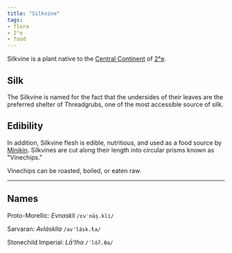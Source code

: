 ```yaml
---
title: "Silkvine"
tags:
- flora
- 2°e
- food
---
```

Silkvine is a plant native to the [Central Continent](locations/2nd-realm/central-continent/central-continent.md) of [2°e](locations/2nd-realm/2nd-realm.md).

## Silk
The Silkvine is named for the fact that the undersides of their leaves are the preferred shelter of Threadgrubs, one of the most accessible source of silk.

## Edibility
In addition, Silkvine flesh is edible, nutritious, and used as a food source by [Minikin](fauna/2nd%20realm/mammalia/minikin/minikin.md). Silkvines are cut along their length into circular prisms known as "Vinechips."

Vinechips can be roasted, boiled, or eaten raw.

---
## Names
Proto-Morellic: *Evnaskli* `/ɛvˈnäs̠.kli/`

Sarvaran: *Avlásklla* `/avˈlásk.ɬa/`

Stonechild Imperial: *Lä́'tha* `/ˈlɑ́ʔ.θa/`